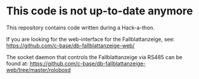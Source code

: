 # This code is not up-to-date anymore

This repository contains code written during a Hack-a-thon. 

If you are looking for the web-interface for the Fallblattanzeige, see:
https://github.com/c-base/db-fallblattanzeige-web/

The socket daemon that controls the Fallblattanzeige via RS485 can be found at:
https://github.com/c-base/db-fallblattanzeige-web/tree/master/roloboxd
